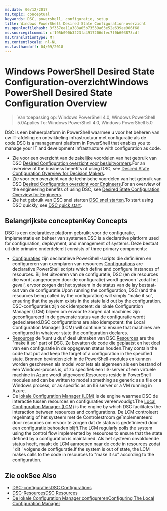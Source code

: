 ```yaml
---
ms.date: 06/12/2017
ms.topic: conceptual
keywords: DSC, powershell, configuratie, setup
title: Windows PowerShell Desired State Configuration-overzicht
ms.openlocfilehash: 3f357ea11a388a05b73539a63e52e639ee906f68
ms.sourcegitcommit: cf195b090b3223fa4917206dfec7f0b603873cdf
ms.translationtype: MT
ms.contentlocale: nl-NL
ms.lasthandoff: 04/09/2018
---
```

# <a name="windows-powershell-desired-state-configuration-overview"></a><span data-ttu-id="d3817-103">Windows PowerShell Desired State Configuration-overzicht</span><span class="sxs-lookup"><span data-stu-id="d3817-103">Windows PowerShell Desired State Configuration Overview</span></span>

> <span data-ttu-id="d3817-104">Van toepassing op: Windows PowerShell 4.0, Windows PowerShell 5.0</span><span class="sxs-lookup"><span data-stu-id="d3817-104">Applies To: Windows PowerShell 4.0, Windows PowerShell 5.0</span></span>

<span data-ttu-id="d3817-105">DSC is een beheerplatform in PowerShell waarmee u voor het beheren van uw IT-afdeling en ontwikkeling infrastructuur met configuratie als de code.</span><span class="sxs-lookup"><span data-stu-id="d3817-105">DSC is a management platform in PowerShell that enables you to manage your IT and development infrastructure with configuration as code.</span></span>

- <span data-ttu-id="d3817-106">Zie voor een overzicht van de zakelijke voordelen van het gebruik van DSC [Desired Configuration overzicht voor besluitvormers](decisionMaker.md).</span><span class="sxs-lookup"><span data-stu-id="d3817-106">For an overview of the business benefits of using DSC, see [Desired State Configuration Overview for Decision Makers](decisionMaker.md).</span></span>
- <span data-ttu-id="d3817-107">Zie voor een overzicht van de technische voordelen van het gebruik van DSC [Desired Configuration overzicht voor Engineers](DscForEngineers.md).</span><span class="sxs-lookup"><span data-stu-id="d3817-107">For an overview of the engineering benefits of using DSC, see [Desired State Configuration Overview for Engineers](DscForEngineers.md).</span></span>
- <span data-ttu-id="d3817-108">Zie het gebruik van DSC snel starten [DSC snel starten](quickStart.md).</span><span class="sxs-lookup"><span data-stu-id="d3817-108">To start using DSC quickly, see [DSC quick start](quickStart.md).</span></span>

## <a name="key-concepts"></a><span data-ttu-id="d3817-109">Belangrijkste concepten</span><span class="sxs-lookup"><span data-stu-id="d3817-109">Key Concepts</span></span>

<span data-ttu-id="d3817-110">DSC is een declaratieve platform gebruikt voor de configuratie, implementatie en beheer van systemen.</span><span class="sxs-lookup"><span data-stu-id="d3817-110">DSC is a declarative platform used for configuration, deployment, and management of systems.</span></span> <span data-ttu-id="d3817-111">Deze bestaat uit drie primaire onderdelen:</span><span class="sxs-lookup"><span data-stu-id="d3817-111">It consists of three primary components:</span></span>

- <span data-ttu-id="d3817-112">[Configuraties](configurations.md) zijn declaratieve PowerShell-scripts die definiëren en configureren van exemplaren van resources.</span><span class="sxs-lookup"><span data-stu-id="d3817-112">[Configurations](configurations.md) are declarative PowerShell scripts which define and configure instances of resources.</span></span>
    <span data-ttu-id="d3817-113">Bij het uitvoeren van de configuratie, DSC (en de resources die wordt aangeroepen door de configuratie) wordt gewoon 'zodat het geval', ervoor zorgen dat het systeem in de status van de lay bestaat-out van de configuratie.</span><span class="sxs-lookup"><span data-stu-id="d3817-113">Upon running the configuration, DSC (and the resources being called by the configuration) will simply “make it so”, ensuring that the system exists in the state laid out by the configuration.</span></span>
    <span data-ttu-id="d3817-114">DSC-configuraties zijn ook idempotent: de lokale Configuration Manager (LCM) blijven om ervoor te zorgen dat machines zijn geconfigureerd in de gewenste status van de configuratie wordt gedeclareerd.</span><span class="sxs-lookup"><span data-stu-id="d3817-114">DSC configurations are also idempotent: the Local Configuration Manager (LCM) will continue to ensure that machines are configured in whatever state the configuration declares.</span></span>
- <span data-ttu-id="d3817-115">[Resources](resources.md) de 'kunt u dus' deel uitmaken van DSC.</span><span class="sxs-lookup"><span data-stu-id="d3817-115">[Resources](resources.md) are the "make it so" part of DSC.</span></span> <span data-ttu-id="d3817-116">Ze bevatten de code die geplaatst en het doel van een configuratie in de opgegeven status houden.</span><span class="sxs-lookup"><span data-stu-id="d3817-116">They contain the code that put and keep the target of a configuration in the specified state.</span></span>
    <span data-ttu-id="d3817-117">Bronnen bevinden zich in de PowerShell-modules en kunnen worden geschreven als model voor iets als algemeen als een bestand of een Windows-proces is, of zo specifiek een IIS-server of een virtuele machine in Azure wordt uitgevoerd.</span><span class="sxs-lookup"><span data-stu-id="d3817-117">Resources reside in PowerShell modules and can be written to model something as generic as a file or a Windows process, or as specific as an IIS server or a VM running in Azure.</span></span>
- <span data-ttu-id="d3817-118">De [lokale Configuration Manager (LCM)](metaConfig.md) is de engine waarmee DSC de interactie tussen resources en configuraties vereenvoudigt.</span><span class="sxs-lookup"><span data-stu-id="d3817-118">The [Local Configuration Manager (LCM)](metaConfig.md) is the engine by which DSC facilitates the interaction between resources and configurations.</span></span>
    <span data-ttu-id="d3817-119">De LCM controleert regelmatig of het systeem met de Controlestroom geïmplementeerd door resources om ervoor te zorgen dat de status is gedefinieerd door een configuratie behouden blijft.</span><span class="sxs-lookup"><span data-stu-id="d3817-119">The LCM regularly polls the system using the control flow implemented by resources to ensure that the state defined by a configuration is maintained.</span></span>
    <span data-ttu-id="d3817-120">Als het systeem onvoldoende status heeft, maakt de LCM aanroepen naar de code in resources zodat ' dit ' volgens de configuratie.</span><span class="sxs-lookup"><span data-stu-id="d3817-120">If the system is out of state, the LCM makes calls to the code in resources to “make it so” according to the configuration.</span></span>

## <a name="see-also"></a><span data-ttu-id="d3817-121">Zie ook</span><span class="sxs-lookup"><span data-stu-id="d3817-121">See Also</span></span>

- [<span data-ttu-id="d3817-122">DSC-configuraties</span><span class="sxs-lookup"><span data-stu-id="d3817-122">DSC Configurations</span></span>](configurations.md)
- [<span data-ttu-id="d3817-123">DSC-Resources</span><span class="sxs-lookup"><span data-stu-id="d3817-123">DSC Resources</span></span>](resources.md)
- [<span data-ttu-id="d3817-124">De lokale Configuration Manager configureren</span><span class="sxs-lookup"><span data-stu-id="d3817-124">Configuring The Local Configuration Manager</span></span>](metaConfig.md)
